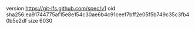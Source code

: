 version https://git-lfs.github.com/spec/v1
oid sha256:ea91744775af15e8e154c30ae6b4c91ceef7bff2e05f5b749c35c3fb40b5e2df
size 6030
